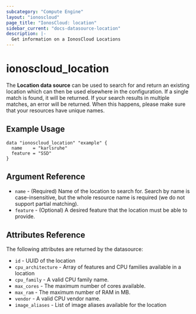 ```yaml
---
subcategory: "Compute Engine"
layout: "ionoscloud"
page_title: "IonosCloud: location"
sidebar_current: "docs-datasource-location"
description: |-
  Get information on a IonosCloud Locations
---
```


# ionoscloud\_location

The **Location data source** can be used to search for and return an existing location which can then be used elsewhere in the configuration.
If a single match is found, it will be returned. If your search results in multiple matches, an error will be returned.
When this happens, please make sure that your resources have unique names.

## Example Usage

```hcl
data "ionoscloud_location" "example" {
  name    = "karlsruhe"
  feature = "SSD"
}
```

## Argument Reference

 * `name` - (Required) Name of the location to search for. Search by name is case-insensitive, but the whole resource name is required (we do not support partial matching).
 * `feature` - (Optional) A desired feature that the location must be able to provide.

## Attributes Reference

The following attributes are returned by the datasource:

 * `id` - UUID of the location
 * `cpu_architecture` - Array of features and CPU families available in a location
  * `cpu_family` - A valid CPU family name.
  * `max_cores` - The maximum number of cores available.
  * `max_ram` - The maximum number of RAM in MB.
  * `vendor` - A valid CPU vendor name.
* `image_aliases` - List of image aliases available for the location